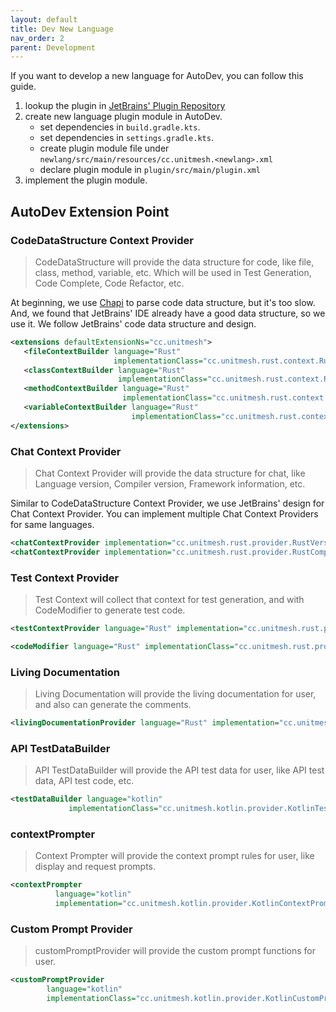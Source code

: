 ```yaml
---
layout: default
title: Dev New Language
nav_order: 2
parent: Development
---
```


If you want to develop a new language for AutoDev, you can follow this guide.

1. lookup the plugin in [JetBrains' Plugin Repository](https://plugins.jetbrains.com/)
2. create new language plugin module in AutoDev.
    - set dependencies in `build.gradle.kts`.
    - set dependencies in `settings.gradle.kts`.
    - create plugin module file under `newlang/src/main/resources/cc.unitmesh.<newlang>.xml`
    - declare plugin module in `plugin/src/main/plugin.xml`
3. implement the plugin module.

## AutoDev Extension Point

### CodeDataStructure Context Provider

> CodeDataStructure will provide the data structure for code, like file, class, method, variable, etc. Which will be
> used in Test Generation, Code Complete, Code Refactor, etc.

At beginning, we use [Chapi](https://github.com/phodal/chapi) to parse code data structure, but it's too slow.
And, we found that JetBrains' IDE already have a good data structure, so we use it. We follow JetBrains' code data
structure and design.

```xml
<extensions defaultExtensionNs="cc.unitmesh">
   <fileContextBuilder language="Rust"
                       implementationClass="cc.unitmesh.rust.context.RustFileContextBuilder"/>
   <classContextBuilder language="Rust"
                        implementationClass="cc.unitmesh.rust.context.RustClassContextBuilder"/>
   <methodContextBuilder language="Rust"
                         implementationClass="cc.unitmesh.rust.context.RustMethodContextBuilder"/>
   <variableContextBuilder language="Rust"
                           implementationClass="cc.unitmesh.rust.context.RustVariableContextBuilder"/>
</extensions>
```

### Chat Context Provider

> Chat Context Provider will provide the data structure for chat, like Language version, Compiler version, Framework
> information, etc.

Similar to CodeDataStructure Context Provider, we use JetBrains' design for Chat Context Provider. You can implement
multiple Chat Context Providers for same languages.

```xml
<chatContextProvider implementation="cc.unitmesh.rust.provider.RustVersionContextProvider"/>
<chatContextProvider implementation="cc.unitmesh.rust.provider.RustCompilerContextProvider"/>
```

### Test Context Provider

> Test Context will collect that context for test generation, and with CodeModifier to generate test code.

```xml
<testContextProvider language="Rust" implementation="cc.unitmesh.rust.provider.RustTestService"/>

<codeModifier language="Rust" implementationClass="cc.unitmesh.rust.provider.RustCodeModifier"/>
```

### Living Documentation

> Living Documentation will provide the living documentation for user, and also can generate the comments.

```xml
<livingDocumentationProvider language="Rust" implementation="cc.unitmesh.rust.provider.RustLivingDocumentationProvider"/>
```

### API TestDataBuilder

> API TestDataBuilder will provide the API test data for user, like API test data, API test code, etc.

```xml
<testDataBuilder language="kotlin"
             implementationClass="cc.unitmesh.kotlin.provider.KotlinTestDataBuilder"/>
```

### contextPrompter

> Context Prompter will provide the context prompt rules for user, like display and request prompts.

```xml
<contextPrompter
          language="kotlin"
          implementation="cc.unitmesh.kotlin.provider.KotlinContextPrompter"/>
```

### Custom Prompt Provider

> customPromptProvider will provide the custom prompt functions for user.

```xml
<customPromptProvider
        language="kotlin"
        implementationClass="cc.unitmesh.kotlin.provider.KotlinCustomPromptProvider"/>
```